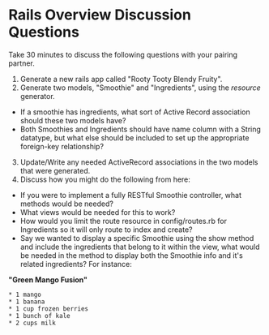 # Rails Overview Discussion Questions

Take 30 minutes to discuss the following questions with your pairing partner.

1. Generate a new rails app called "Rooty Tooty Blendy Fruity".
2. Generate two models, "Smoothie" and "Ingredients", using the *resource* generator.
  * If a smoothie has ingredients, what sort of Active Record association should these two models have?
  * Both Smoothies and Ingredients should have name column with a String datatype, but what else should be included to set up the appropriate foreign-key relationship?

3. Update/Write any needed ActiveRecord associations in the two models that were generated.
4. Discuss how you might do the following from here:

  * If you were to implement a fully RESTful Smoothie controller, what methods would be needed?
  * What views would be needed for this to work?
  * How would you limit the route resource in config/routes.rb for Ingredients so it will only route to index and create?
  * Say we wanted to display a specific Smoothie using the show method and include the ingredients that belong to it within the view, what would be needed in the method to display both the Smoothie info and it's related ingredients?  For instance:

  **"Green Mango Fusion"**

    * 1 mango
    * 1 banana
    * 1 cup frozen berries
    * 1 bunch of kale
    * 2 cups milk
